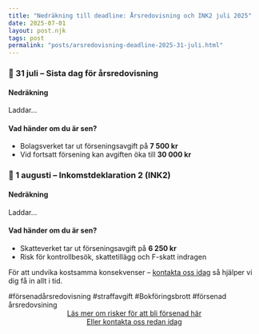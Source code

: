 ```yaml
---
title: "Nedräkning till deadline: Årsredovisning och INK2 juli 2025"
date: 2025-07-01
layout: post.njk
tags: post
permalink: "posts/arsredovisning-deadline-2025-31-juli.html"
---
```


<section class="qa-box">
  <h3>📆 31 juli – Sista dag för årsredovisning</h3>
  <div class="sub-box">
    <h4>Nedräkning</h4>
    <p id="countdown-ar">Laddar...</p>
  </div>
  <div class="sub-box">
    <h4>Vad händer om du är sen?</h4>
    <ul>
      <li>Bolagsverket tar ut förseningsavgift på <strong>7 500 kr</strong></li>
      <li>Vid fortsatt försening kan avgiften öka till <strong>30 000 kr</strong></li>
    </ul>
  </div>
</section>

<section class="qa-box">
  <h3>📆 1 augusti – Inkomstdeklaration 2 (INK2)</h3>
  <div class="sub-box">
    <h4>Nedräkning</h4>
    <p id="countdown-ink2">Laddar...</p>
  </div>
  <div class="sub-box">
    <h4>Vad händer om du är sen?</h4>
    <ul>
      <li>Skatteverket tar ut förseningsavgift på <strong>6 250 kr</strong></li>
      <li>Risk för kontrollbesök, skattetillägg och F-skatt indragen</li>
    </ul>
  </div>
</section>

<p>För att undvika kostsamma konsekvenser – <a href="/kontakt.html">kontakta oss idag</a> så hjälper vi dig få in allt i tid.</p>

<script>
function countdownTo(id, targetDate, label) {
  const el = document.getElementById(id);
  const now = new Date();
  const diff = targetDate - now;
  const days = Math.ceil(diff / (1000 * 60 * 60 * 24));

  if (days > 0) {
    el.innerHTML = `<strong>${days} dagar kvar</strong> ⚠️`;
    el.classList.add("blink");
  } else {
    el.innerHTML = `🚨 Deadline för <strong>${label}</strong> har passerat.`;
    el.classList.add("blink");
  }
}

function updateCountdowns() {
  const now = new Date();
  const year = now.getMonth() > 6 ? now.getFullYear() + 1 : now.getFullYear();
  const arDate = new Date(year, 6, 31);    // 31 juli
  const ink2Date = new Date(year + (now.getMonth() > 6 ? 1 : 0), 7, 1);  // 1 augusti

  countdownTo("countdown-ar", arDate, "Årsredovisning");
  countdownTo("countdown-ink2", ink2Date, "INK2");
}

updateCountdowns();
setInterval(updateCountdowns, 1000 * 60 * 30); // uppdatera var 30:e minut
</script>

<Section> #försenadårsredovisning #straffavgift #Bokföringsbrott #försenad årsredovsining 
<section>
     <div style="text-align:center;">
        <a href="../../ardusen.html" class="cta-button">Läs mer om risker för att bli försenad här</a>
      </div>
          <div style="text-align:center;">
        <a href="../../contactus.html" class="cta-button">Eller kontakta oss redan idag</a>
      </div>
      </section>